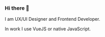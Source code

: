 ### Hi there 👋

I am UX/UI Designer and Frontend Developer.

In work I use VueJS or native JavaScript.
